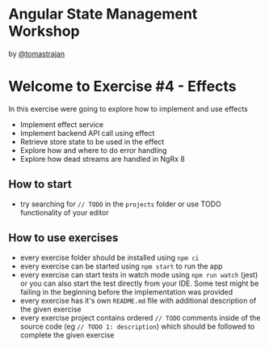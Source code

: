 # Angular State Management Workshop

by [@tomastrajan](https://twitter.com/tomastrajan)

# Welcome to Exercise #4 - Effects

In this exercise were going to explore how to implement and use effects

- Implement effect service
- Implement backend API call using effect
- Retrieve store state to be used in the effect
- Explore how and where to do error handling
- Explore how dead streams are handled in NgRx 8


## How to start

- try searching for `// TODO` in the `projects` folder or use TODO functionality of your editor 

## How to use exercises

- every exercise folder should be installed using `npm ci`
- every exercise can be started using `npm start` to run the app
- every exercise can start tests in watch mode using `npm run watch` (jest) or you can also start the test directly from your IDE. Some test might be failing in the beginning before the implementation was provided
- every exercise has it's own `README.md` file with additional description of the given exercise
- every exercise project contains ordered `// TODO` comments inside of the source code (eg `// TODO 1: description`) which should be followed to complete the given exercise
